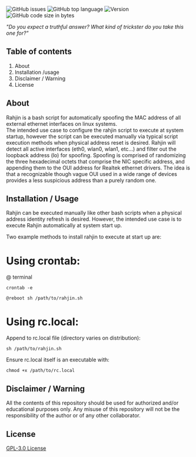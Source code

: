 ![GitHub issues](https://img.shields.io/github/issues/Operational-Sciences-Group/Prussian-Red?logo=Github&style=plastic)
![GitHub top language](https://img.shields.io/github/languages/top/Operational-Sciences-Group/Prussian-Red?logo=Bash&style=plastic)
![Version](https://img.shields.io/badge/Version-1.0-sucess?style=plastic)
![GitHub code size in bytes](https://img.shields.io/github/languages/code-size/Operational-Sciences-Group/rajhin?style=plastic)

*"Do you expect a truthful answer?  What kind of trickster do you take this one for?"*

## Table of contents

1. About
2. Installation /usage
3. Disclaimer / Warning
4. License

## About

Rahjin is a bash script for automatically spoofing the MAC address of all external ethernet interfaces on linux systems.  
The intended use case to configure the rahjin script to execute at system startup, however the script can be executed manually via typical script execution methods when physical address reset is desired.
Rahjin will detect all active interfaces (eth0, wlan0, wlan1, etc...) and filter out the loopback address (lo) for spoofing.
Spoofing is comprised of randomizing the three hexadecimal octets that comprise the NIC specific address, and appending them to the OUI address for Realtek ethernet drivers.
The idea is that a recognizable though vague OUI used in a wide range of devices provides a less suspicious address than a purely random one.

## Installation / Usage

Rahjin can be executed manually like other bash scripts when a physical address identity refresh is desired.  However, the intended use case is to execute Rahjin automatically at system start up.

Two example methods to install rahjin to execute at start up are:

# Using crontab:

@ terminal

``` crontab -e ```

``` @reboot sh /path/to/rahjin.sh ```

# Using rc.local:

Append to rc.local file (directory varies on distribution):

``` sh /path/to/rahjin.sh ```

Ensure rc.local itself is an executable with:

``` chmod +x /path/to/rc.local ```

## Disclaimer / Warning

All the contents of this repository should be used for authorized and/or educational purposes only. Any misuse of this repository will not be the responsibility of the author or of any other collaborator.

## License

[GPL-3.0 License](https://github.com/JoustingZebra/Project-Birddog/blob/main/LICENSE)
